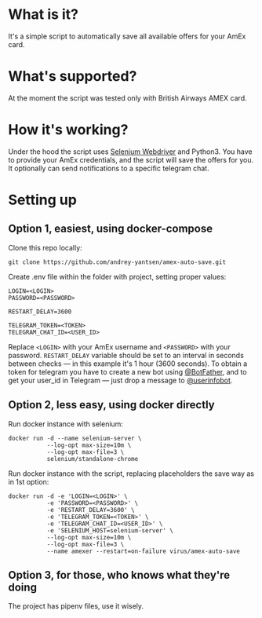 # What is it?

It's a simple script to automatically save all available offers for your AmEx card.

# What's supported?

At the moment the script was tested only with British Airways AMEX card.

# How it's working?

Under the hood the script uses [Selenium Webdriver](https://www.seleniumhq.org/projects/webdriver/) and Python3. You
have to provide your AmEx credentials, and the script will save the offers for you. It optionally can send notifications
to a specific telegram chat.

# Setting up

## Option 1, easiest, using docker-compose

Clone this repo locally:

```
git clone https://github.com/andrey-yantsen/amex-auto-save.git
```

Create .env file within the folder with project, setting proper values:

```dotenv
LOGIN=<LOGIN>
PASSWORD=<PASSWORD>

RESTART_DELAY=3600

TELEGRAM_TOKEN=<TOKEN>
TELEGRAM_CHAT_ID=<USER_ID>
```

Replace `<LOGIN>` with your AmEx username and `<PASSWORD>` with your password. `RESTART_DELAY` variable should be set to
an interval in seconds between checks — in this example it's 1 hour (3600 seconds). To obtain a token for telegram you
have to create a new bot using [@BotFather](https://t.me/BotFather), and to get your user_id in Telegram — just drop a
message to [@userinfobot](https://t.me/userinfobot). 

## Option 2, less easy, using docker directly

Run docker instance with selenium:
```
docker run -d --name selenium-server \
           --log-opt max-size=10m \
           --log-opt max-file=3 \
           selenium/standalone-chrome 
```

Run docker instance with the script, replacing placeholders the save way as in 1st option:
```
docker run -d -e 'LOGIN=<LOGIN>' \
           -e 'PASSWORD=<PASSWORD>' \
           -e 'RESTART_DELAY=3600' \
           -e 'TELEGRAM_TOKEN=<TOKEN>' \
           -e 'TELEGRAM_CHAT_ID=<USER_ID>' \
           -e 'SELENIUM_HOST=selenium-server' \
           --log-opt max-size=10m \
           --log-opt max-file=3 \
           --name amexer --restart=on-failure virus/amex-auto-save
```

## Option 3, for those, who knows what they're doing

The project has pipenv files, use it wisely.
